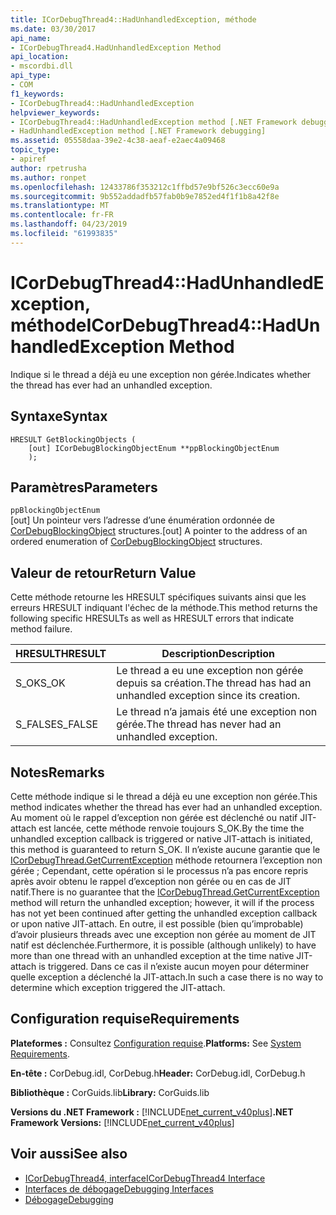 ```yaml
---
title: ICorDebugThread4::HadUnhandledException, méthode
ms.date: 03/30/2017
api_name:
- ICorDebugThread4.HadUnhandledException Method
api_location:
- mscordbi.dll
api_type:
- COM
f1_keywords:
- ICorDebugThread4::HadUnhandledException
helpviewer_keywords:
- ICorDebugThread4::HadUnhandledException method [.NET Framework debugging]
- HadUnhandledException method [.NET Framework debugging]
ms.assetid: 05558daa-39e2-4c38-aeaf-e2aec4a09468
topic_type:
- apiref
author: rpetrusha
ms.author: ronpet
ms.openlocfilehash: 12433786f353212c1ffbd57e9bf526c3ecc60e9a
ms.sourcegitcommit: 9b552addadfb57fab0b9e7852ed4f1f1b8a42f8e
ms.translationtype: MT
ms.contentlocale: fr-FR
ms.lasthandoff: 04/23/2019
ms.locfileid: "61993835"
---
```

# <a name="icordebugthread4hadunhandledexception-method"></a><span data-ttu-id="edd6c-102">ICorDebugThread4::HadUnhandledException, méthode</span><span class="sxs-lookup"><span data-stu-id="edd6c-102">ICorDebugThread4::HadUnhandledException Method</span></span>
<span data-ttu-id="edd6c-103">Indique si le thread a déjà eu une exception non gérée.</span><span class="sxs-lookup"><span data-stu-id="edd6c-103">Indicates whether the thread has ever had an unhandled exception.</span></span>  
  
## <a name="syntax"></a><span data-ttu-id="edd6c-104">Syntaxe</span><span class="sxs-lookup"><span data-stu-id="edd6c-104">Syntax</span></span>  
  
```  
HRESULT GetBlockingObjects (  
    [out] ICorDebugBlockingObjectEnum **ppBlockingObjectEnum  
    );  
```  
  
## <a name="parameters"></a><span data-ttu-id="edd6c-105">Paramètres</span><span class="sxs-lookup"><span data-stu-id="edd6c-105">Parameters</span></span>  
 `ppBlockingObjectEnum`  
 <span data-ttu-id="edd6c-106">[out] Un pointeur vers l’adresse d’une énumération ordonnée de [CorDebugBlockingObject](../../../../docs/framework/unmanaged-api/debugging/cordebugblockingobject-structure.md) structures.</span><span class="sxs-lookup"><span data-stu-id="edd6c-106">[out] A pointer to the address of an ordered enumeration of [CorDebugBlockingObject](../../../../docs/framework/unmanaged-api/debugging/cordebugblockingobject-structure.md) structures.</span></span>  
  
## <a name="return-value"></a><span data-ttu-id="edd6c-107">Valeur de retour</span><span class="sxs-lookup"><span data-stu-id="edd6c-107">Return Value</span></span>  
 <span data-ttu-id="edd6c-108">Cette méthode retourne les HRESULT spécifiques suivants ainsi que les erreurs HRESULT indiquant l'échec de la méthode.</span><span class="sxs-lookup"><span data-stu-id="edd6c-108">This method returns the following specific HRESULTs as well as HRESULT errors that indicate method failure.</span></span>  
  
|<span data-ttu-id="edd6c-109">HRESULT</span><span class="sxs-lookup"><span data-stu-id="edd6c-109">HRESULT</span></span>|<span data-ttu-id="edd6c-110">Description</span><span class="sxs-lookup"><span data-stu-id="edd6c-110">Description</span></span>|  
|-------------|-----------------|  
|<span data-ttu-id="edd6c-111">S_OK</span><span class="sxs-lookup"><span data-stu-id="edd6c-111">S_OK</span></span>|<span data-ttu-id="edd6c-112">Le thread a eu une exception non gérée depuis sa création.</span><span class="sxs-lookup"><span data-stu-id="edd6c-112">The thread has had an unhandled exception since its creation.</span></span>|  
|<span data-ttu-id="edd6c-113">S_FALSE</span><span class="sxs-lookup"><span data-stu-id="edd6c-113">S_FALSE</span></span>|<span data-ttu-id="edd6c-114">Le thread n’a jamais été une exception non gérée.</span><span class="sxs-lookup"><span data-stu-id="edd6c-114">The thread has never had an unhandled exception.</span></span>|  
  
## <a name="remarks"></a><span data-ttu-id="edd6c-115">Notes</span><span class="sxs-lookup"><span data-stu-id="edd6c-115">Remarks</span></span>  
 <span data-ttu-id="edd6c-116">Cette méthode indique si le thread a déjà eu une exception non gérée.</span><span class="sxs-lookup"><span data-stu-id="edd6c-116">This method indicates whether the thread has ever had an unhandled exception.</span></span> <span data-ttu-id="edd6c-117">Au moment où le rappel d’exception non gérée est déclenché ou natif JIT-attach est lancée, cette méthode renvoie toujours S_OK.</span><span class="sxs-lookup"><span data-stu-id="edd6c-117">By the time the unhandled exception callback is triggered or native JIT-attach is initiated, this method is guaranteed to return S_OK.</span></span> <span data-ttu-id="edd6c-118">Il n’existe aucune garantie que le [ICorDebugThread.GetCurrentException](../../../../docs/framework/unmanaged-api/debugging/icordebugthread-getcurrentexception-method.md) méthode retournera l’exception non gérée ; Cependant, cette opération si le processus n’a pas encore repris après avoir obtenu le rappel d’exception non gérée ou en cas de JIT natif.</span><span class="sxs-lookup"><span data-stu-id="edd6c-118">There is no guarantee that the [ICorDebugThread.GetCurrentException](../../../../docs/framework/unmanaged-api/debugging/icordebugthread-getcurrentexception-method.md) method will return the unhandled exception; however, it will if the process has not yet been continued after getting the unhandled exception callback or upon native JIT-attach.</span></span> <span data-ttu-id="edd6c-119">En outre, il est possible (bien qu’improbable) d’avoir plusieurs threads avec une exception non gérée au moment de JIT natif est déclenchée.</span><span class="sxs-lookup"><span data-stu-id="edd6c-119">Furthermore, it is possible (although unlikely) to have more than one thread with an unhandled exception at the time native JIT-attach is triggered.</span></span> <span data-ttu-id="edd6c-120">Dans ce cas il n’existe aucun moyen pour déterminer quelle exception a déclenché la JIT-attach.</span><span class="sxs-lookup"><span data-stu-id="edd6c-120">In such a case there is no way to determine which exception triggered the JIT-attach.</span></span>  
  
## <a name="requirements"></a><span data-ttu-id="edd6c-121">Configuration requise</span><span class="sxs-lookup"><span data-stu-id="edd6c-121">Requirements</span></span>  
 <span data-ttu-id="edd6c-122">**Plateformes :** Consultez [Configuration requise](../../../../docs/framework/get-started/system-requirements.md).</span><span class="sxs-lookup"><span data-stu-id="edd6c-122">**Platforms:** See [System Requirements](../../../../docs/framework/get-started/system-requirements.md).</span></span>  
  
 <span data-ttu-id="edd6c-123">**En-tête :** CorDebug.idl, CorDebug.h</span><span class="sxs-lookup"><span data-stu-id="edd6c-123">**Header:** CorDebug.idl, CorDebug.h</span></span>  
  
 <span data-ttu-id="edd6c-124">**Bibliothèque :** CorGuids.lib</span><span class="sxs-lookup"><span data-stu-id="edd6c-124">**Library:** CorGuids.lib</span></span>  
  
 <span data-ttu-id="edd6c-125">**Versions du .NET Framework :** [!INCLUDE[net_current_v40plus](../../../../includes/net-current-v40plus-md.md)]</span><span class="sxs-lookup"><span data-stu-id="edd6c-125">**.NET Framework Versions:** [!INCLUDE[net_current_v40plus](../../../../includes/net-current-v40plus-md.md)]</span></span>  
  
## <a name="see-also"></a><span data-ttu-id="edd6c-126">Voir aussi</span><span class="sxs-lookup"><span data-stu-id="edd6c-126">See also</span></span>

- [<span data-ttu-id="edd6c-127">ICorDebugThread4, interface</span><span class="sxs-lookup"><span data-stu-id="edd6c-127">ICorDebugThread4 Interface</span></span>](../../../../docs/framework/unmanaged-api/debugging/icordebugthread4-interface.md)
- [<span data-ttu-id="edd6c-128">Interfaces de débogage</span><span class="sxs-lookup"><span data-stu-id="edd6c-128">Debugging Interfaces</span></span>](../../../../docs/framework/unmanaged-api/debugging/debugging-interfaces.md)
- [<span data-ttu-id="edd6c-129">Débogage</span><span class="sxs-lookup"><span data-stu-id="edd6c-129">Debugging</span></span>](../../../../docs/framework/unmanaged-api/debugging/index.md)
